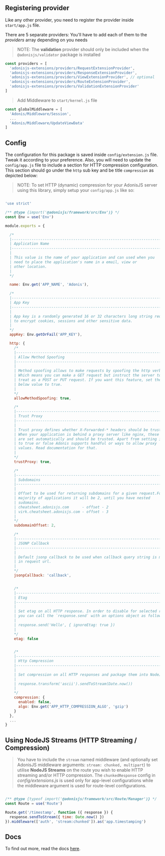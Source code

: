## Registering provider

Like any other provider, you need to register the provider inside `start/app.js` file.

There are 5 separate providers: You'll have to add each of them to the _providers_ array depending on you needs

>NOTE: The **validation** provider should only be included when the `@adonisjs/validator` package is installed

```js
const providers = [
  'adonisjs-extensions/providers/RequestExtensionProvider',
  'adonisjs-extensions/providers/ResponseExtensionProvider',
  'adonisjs-extensions/providers/ViewExtensionProvider', // optional
  'adonisjs-extensions/providers/RouteExtensionProvider',
  'adonisjs-extensions/providers/ValidationExtensionProvider'
]
```

>Add Middleware to `start/kernel.js` file

```js
const globalMiddleware = [
  'Adonis/Middleware/Session',
  ...
  'Adonis/Middleware/UpdateViewData'
]
```

## Config

The configuration for this package is saved inside `config/extension.js` file. Tweak it according to your preference. Also, you will need to update the `config/app.js` file to include a section for HTTP compression configuration. This section should go under the `http` sub key and be title `compression` as depicted below:

>NOTE: To set HTTP (dynamic) compression for your AdonisJS server using this library, simply setup your `config/app.js` like so:

```js

'use strict'

/** @type {import('@adonisjs/framework/src/Env')} */
const Env = use('Env')

module.exports = {

  /*
  |--------------------------------------------------------------------------
  | Application Name
  |--------------------------------------------------------------------------
  |
  | This value is the name of your application and can used when you
  | need to place the application's name in a email, view or
  | other location.
  |
  */

  name: Env.get('APP_NAME', 'Adonis'),

  /*
  |--------------------------------------------------------------------------
  | App Key
  |--------------------------------------------------------------------------
  |
  | App key is a randomly generated 16 or 32 characters long string required
  | to encrypt cookies, sessions and other sensitive data.
  |
  */
  appKey: Env.getOrFail('APP_KEY'),

  http: {
    /*
    |--------------------------------------------------------------------------
    | Allow Method Spoofing
    |--------------------------------------------------------------------------
    |
    | Method spoofing allows to make requests by spoofing the http verb.
    | Which means you can make a GET request but instruct the server to
    | treat as a POST or PUT request. If you want this feature, set the
    | below value to true.
    |
    */
    allowMethodSpoofing: true,

    /*
    |--------------------------------------------------------------------------
    | Trust Proxy
    |--------------------------------------------------------------------------
    |
    | Trust proxy defines whether X-Forwarded-* headers should be trusted or not.
    | When your application is behind a proxy server like nginx, these values
    | are set automatically and should be trusted. Apart from setting it
    | to true or false Adonis supports handful or ways to allow proxy
    | values. Read documentation for that.
    |
    */
    trustProxy: true,

    /*
    |--------------------------------------------------------------------------
    | Subdomains
    |--------------------------------------------------------------------------
    |
    | Offset to be used for returning subdomains for a given request.For
    | majority of applications it will be 2, until you have nested
    | sudomains.
    | cheatsheet.adonisjs.com      - offset - 2
    | virk.cheatsheet.adonisjs.com - offset - 3
    |
    */
    subdomainOffset: 2,

    /*
    |--------------------------------------------------------------------------
    | JSONP Callback
    |--------------------------------------------------------------------------
    |
    | Default jsonp callback to be used when callback query string is missing
    | in request url.
    |
    */
    jsonpCallback: 'callback',


    /*
    |--------------------------------------------------------------------------
    | Etag
    |--------------------------------------------------------------------------
    |
    | Set etag on all HTTP response. In order to disable for selected routes,
    | you can call the `response.send` with an options object as follows.
    |
    | response.send('Hello', { ignoreEtag: true })
    |
    */
    etag: false


    /*
    |--------------------------------------------------------------------------
    | Http Compression
    |--------------------------------------------------------------------------
    |
    | Set compression on all HTTP responses and package them into NodeJS Streams.
    |
    | response.transform('ascii').sendToStream(Date.now())
    |
    */
    compression: {
      enabled: false,
      algo: Env.get('APP_HTTP_COMPRESSION_ALGO', 'gzip')
    }
  },
  ...
}
```
## Using NodeJS Streams (HTTP Streaming / Compression)

>You have to include the `stream` named middleware (and optionally set AdonisJS middleware arguments: `stream: chunked, multipart`) to utilise **NodeJS Streams** on the route you wish to enable HTTP streaming and/or HTTP compression. The `chunkedResponse` config in _config/extensions.js_ is used only for app-level configurations while the middleware argument is used for route-level configurations.

```js

/** @type {typeof import('@adonisjs/framework/src/Route/Manager')} */
const Route = use('Route')

Route.get('/timestamp', function ({ response }) {
  response.sendToStream({ time: Date.now() })
}).middleware(['auth', 'stream:chunked']).as('app.timestamping')
```

## Docs

To find out more, read the docs [here](https://github.com/stitchng/adonis-extensions).
